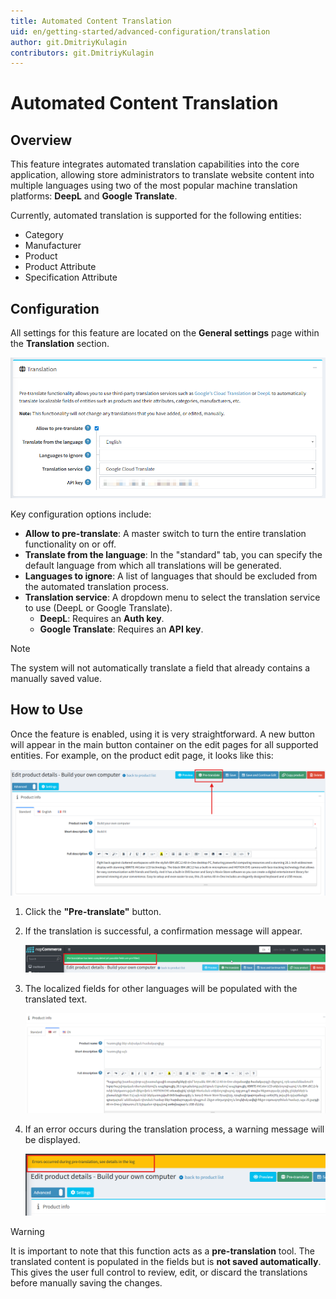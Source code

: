 ```yaml
---
title: Automated Content Translation
uid: en/getting-started/advanced-configuration/translation
author: git.DmitriyKulagin
contributors: git.DmitriyKulagin
---
```


# Automated Content Translation

## Overview

This feature integrates automated translation capabilities into the core application, allowing store administrators to translate website content into multiple languages using two of the most popular machine translation platforms: **DeepL** and **Google Translate**.

Currently, automated translation is supported for the following entities:
*   Category
*   Manufacturer
*   Product
*   Product Attribute
*   Specification Attribute

## Configuration

All settings for this feature are located on the **General settings** page within the **Translation** section.

![Translation](_static/translation/settings.png)

Key configuration options include:
*   **Allow to pre-translate**: A master switch to turn the entire translation functionality on or off.
*   **Translate from the language**: In the "standard" tab, you can specify the default language from which all translations will be generated.
*   **Languages to ignore**: A list of languages that should be excluded from the automated translation process.
*   **Translation service**: A dropdown menu to select the translation service to use (DeepL or Google Translate).
    *   **DeepL**: Requires an **Auth key**.
    *   **Google Translate**: Requires an **API key**.

> [!NOTE]
> 
> The system will not automatically translate a field that already contains a manually saved value.

## How to Use

Once the feature is enabled, using it is very straightforward. A new button will appear in the main button container on the edit pages for all supported entities. For example, on the product edit page, it looks like this:

![Translation](_static/translation/pretranslate.png)

1.  Click the **"Pre-translate"** button.
2.  If the translation is successful, a confirmation message will appear.

    ![Translation](_static/translation/translate_complete.png)

1.  The localized fields for other languages will be populated with the translated text.

    ![Translation](_static/translation/translate.png)

1.  If an error occurs during the translation process, a warning message will be displayed.

    ![Translation](_static/translation/error.png)

> [!WARNING]
>
> It is important to note that this function acts as a **pre-translation** tool. The translated content is populated in the fields but is **not saved automatically**. This gives the user full control to review, edit, or discard the translations before manually saving the changes.